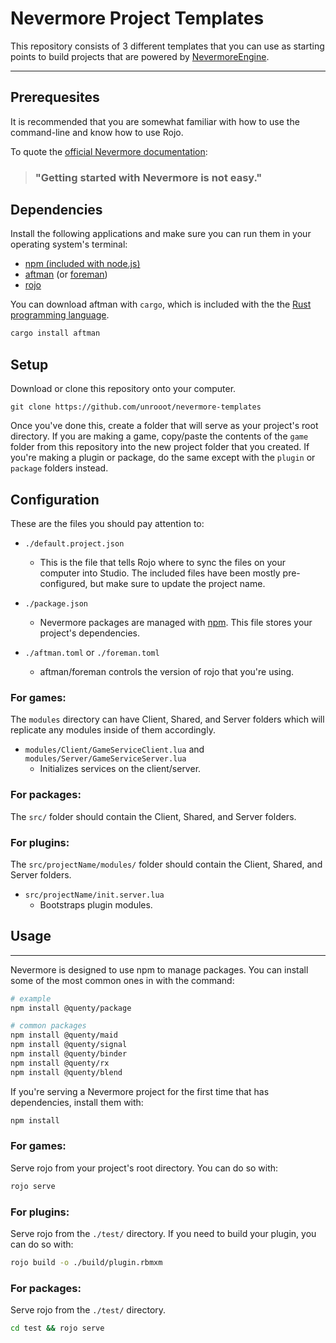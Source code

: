 # Nevermore Project Templates
This repository consists of 3 different templates that you can use as starting points to build projects that are powered by [NevermoreEngine](https://github.com/Quenty/NevermoreEngine).

---

## Prerequesites
It is recommended that you are somewhat familiar with how to use the command-line and know how to use Rojo.

To quote the [official Nevermore documentation](https://quenty.github.io/NevermoreEngine/docs/intro):

> ### "Getting started with Nevermore is not easy."

## Dependencies
Install the following applications and make sure you can run them in your operating system's terminal:
* [npm (included with node.js)](https://nodejs.org/en/download/)
* [aftman](https://github.com/LPGhatguy/aftman) (or [foreman](https://github.com/Roblox/foreman))
* [rojo](https://rojo.space/)

You can download aftman with `cargo`, which is included with the the [Rust programming language](https://rustup.rs/).
```sh
cargo install aftman
```

## Setup
Download or clone this repository onto your computer.
```
git clone https://github.com/unrooot/nevermore-templates
```

Once you've done this, create a folder that will serve as your project's root directory. If you are making a game, copy/paste the contents of the `game` folder from this repository into the new project folder that you created. If you're making a plugin or package, do the same except with the `plugin` or `package` folders instead.

## Configuration
These are the files you should pay attention to:

* `./default.project.json`
	- This is the file that tells Rojo where to sync the files on your computer into Studio. The included files have been mostly pre-configured, but make sure to update the project name.

* `./package.json`
	- Nevermore packages are managed with [npm](https://www.npmjs.com/). This file stores your project's dependencies.

* `./aftman.toml` or `./foreman.toml`
	- aftman/foreman controls the version of rojo that you're using.

### For games:
The `modules` directory can have Client, Shared, and Server folders which will replicate any modules inside of them accordingly.

* `modules/Client/GameServiceClient.lua` and `modules/Server/GameServiceServer.lua`
	- Initializes services on the client/server.

### For packages:
The `src/` folder should contain the Client, Shared, and Server folders.

### For plugins:
The `src/projectName/modules/` folder should contain the Client, Shared, and Server folders.

* `src/projectName/init.server.lua`
	- Bootstraps plugin modules.

## Usage
---
Nevermore is designed to use npm to manage packages. You can install some of the most common ones in with the command:
```sh
# example
npm install @quenty/package

# common packages
npm install @quenty/maid
npm install @quenty/signal
npm install @quenty/binder
npm install @quenty/rx
npm install @quenty/blend
```

If you're serving a Nevermore project for the first time that has dependencies, install them with:
```sh
npm install
```

### For games:
Serve rojo from your project's root directory. You can do so with:
```sh
rojo serve
```

### For plugins:
Serve rojo from the `./test/` directory. If you need to build your plugin, you can do so with:
```sh
rojo build -o ./build/plugin.rbmxm
```

### For packages:
Serve rojo from the `./test/` directory.
```sh
cd test && rojo serve
```

